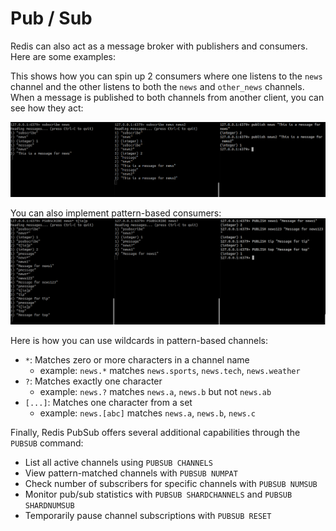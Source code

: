 # Pub / Sub

Redis can also act as a message broker with publishers and consumers. Here are some examples:

This shows how you can spin up 2 consumers where one listens to the `news` channel and the other listens to both the `news` and `other_news` channels. When a message is published to both channels from another client, you can see how they act:

![Single Multiple PubSub](./pubsub-1.png)

You can also implement pattern-based consumers:
![Pattern PubSub](./pubsub-2.png)

Here is how you can use wildcards in pattern-based channels:
* `*`: Matches zero or more characters in a channel name
  * example: `news.*` matches `news.sports`, `news.tech`, `news.weather`
* `?`: Matches exactly one character
  * example: `news.?` matches `news.a`, `news.b` but not `news.ab`
* `[...]`: Matches one character from a set
  * example: `news.[abc]` matches `news.a`, `news.b`, `news.c`

Finally, Redis PubSub offers several additional capabilities through the `PUBSUB` command:
* List all active channels using `PUBSUB CHANNELS`
* View pattern-matched channels with `PUBSUB NUMPAT`
* Check number of subscribers for specific channels with `PUBSUB NUMSUB`
* Monitor pub/sub statistics with `PUBSUB SHARDCHANNELS` and `PUBSUB SHARDNUMSUB`
* Temporarily pause channel subscriptions with `PUBSUB RESET`